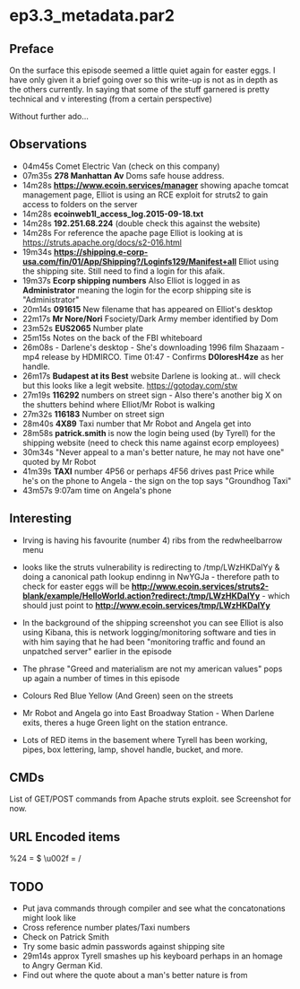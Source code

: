 ep3.3_metadata.par2
===================

Preface
-------

On the surface this episode seemed a little quiet again for easter eggs. I have only given it a brief going over so this write-up is not as in depth as the others currently. In saying that some of the stuff garnered is pretty technical and v interesting (from a certain perspective)

Without further ado...

Observations
------------

- 04m45s  Comet Electric Van (check on this company)
- 07m35s  **278 Manhattan Av** Doms safe house address.
- 14m28s  **https://www.ecoin.services/manager** showing apache tomcat management page, Elliot is using an RCE exploit for struts2 to gain access to folders on the server
- 14m28s  **ecoinweb1l_access_log.2015-09-18.txt**  
- 14m28s  **192.251.68.224** (double check this against the website)
- 14m28s  For reference the apache page Elliot is looking at is https://struts.apache.org/docs/s2-016.html
- 19m34s **https://shipping.e-corp-usa.com/fin/01/App/Shipping?/Loginfs129/Manifest+all** Elliot using the shipping site. Still need to find a login for this afaik. 
- 19m37s **Ecorp shipping numbers** Also Elliot is logged in as **Administrator** meaning the login for the ecorp shipping site is "Administrator"
- 20m14s **091615** New filename that has appeared on Elliot's desktop  
- 22m17s **Mr Nore/Nori** Fsociety/Dark Army member identified by Dom 
- 23m52s **EUS2065** Number plate  
- 25m15s Notes on the back of the FBI whiteboard
- 26m08s - Darlene's desktop - She's downloading 1996 film Shazaam - mp4 release by HDMIRCO. Time 01:47 - Confirms **D0loresH4ze** as her handle. 
- 26m17s **Budapest at its Best** website Darlene is looking at.. will check but this looks like a legit website. https://gotoday.com/stw
- 27m19s **116292** numbers on street sign - Also there's another big X on the shutters behind where Elliot/Mr Robot is walking  
- 27m32s **116183** Number on street sign 
- 28m40s **4X89** Taxi number that Mr Robot and Angela get into  
- 28m58s **patrick.smith** is now the login being used (by Tyrell) for the shipping website (need to check this name against ecorp employees)
- 30m34s "Never appeal to a man's better nature, he may not have one" quoted by Mr Robot
- 41m39s **TAXI** number 4P56 or perhaps 4F56 drives past Price while he's on the phone to Angela - the sign on the top says "Groundhog Taxi"
- 43m57s 9:07am time on Angela's phone


Interesting 
-----------

- Irving is having his favourite (number 4) ribs from the redwheelbarrow menu  

- looks like the struts vulnerability is redirecting to /tmp/LWzHKDalYy & doing a canonical path lookup endinng in NwYGJa - therefore path to check for easter eggs will be **http://www.ecoin.services/struts2-blank/example/HelloWorld.action?redirect:/tmp/LWzHKDalYy**  - which should just point to **http://www.ecoin.services/tmp/LWzHKDalYy**

- In the background of the shipping screenshot you can see Elliot is also using Kibana, this is network logging/monitoring software and ties in with him saying that he had been "monitoring traffic and found an unpatched server" earlier in the episode 

- The phrase "Greed and materialism are not my american values" pops up again a number of times in this episode

- Colours Red Blue Yellow (And Green) seen on the streets

- Mr Robot and Angela go into East Broadway Station - When Darlene exits, theres a huge Green light on the station entrance. 

- Lots of RED items in the basement where Tyrell has been working, pipes, box lettering, lamp, shovel handle, bucket, and more. 


CMDs
----

List of GET/POST commands from Apache struts exploit. see Screenshot for now. 


URL Encoded items
-----------------

%24 = $
\u002f = / 


TODO
----

- Put java commands through compiler and see what the concatonations might look like  
- Cross reference number plates/Taxi numbers
- Check on Patrick Smith
- Try some basic admin passwords against shipping site
- 29m14s approx Tyrell smashes up his keyboard perhaps in an homage to Angry German Kid. 
- Find out where the quote about a man's better nature is from 


